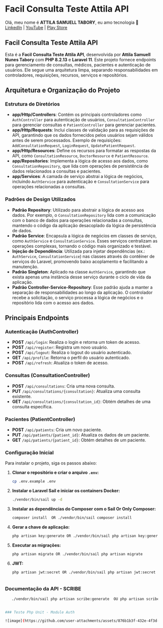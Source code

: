 # **Facil Consulta Teste Attila API**

Olá, meu nome é **ATTILA SAMUELL TABORY**, eu amo tecnologia 👋  
[LinkedIn](https://www.linkedin.com) | [YouTube](https://www.youtube.com) | [Play Store](https://play.google.com)

## Facil Consulta Teste Attila API

Esta é a **Facil Consulta Teste Attila API**, desenvolvida por **Attila Samuell Nunes Tabory** com **PHP 8.2.13** e **Laravel 11**. Este projeto fornece endpoints para gerenciamento de consultas, médicos, pacientes e autenticação de usuários. Ele segue uma arquitetura limpa, separando responsabilidades em controladores, requisições, recursos, serviços e repositórios.

## Arquitetura e Organização do Projeto

### Estrutura de Diretórios

- **app/Http/Controllers**: Contém os principais controladores como `AuthController` para autenticação de usuários, `ConsultationController` para gerenciar consultas e `PatientController` para gerenciar pacientes.
- **app/Http/Requests**: Inclui classes de validação para as requisições de API, garantindo que os dados fornecidos pelos usuários sejam válidos antes de serem processados. Exemplo de requisições: `AddConsultationRequest`, `LoginRequest`, `UpdatePatientRequest`.
- **app/Http/Resources**: Define os recursos para formatar as respostas da API, como `ConsultationResource`, `DoctorResource` e `PatientResource`.
- **app/Repositories**: Implementa a lógica de acesso aos dados, como `ConsultationRepository`, que lida com operações de persistência de dados relacionados a consultas e pacientes.
- **app/Services**: A camada de serviço abstrai a lógica de negócios, incluindo `AuthService` para autenticação e `ConsultationService` para operações relacionadas a consultas.

### Padrões de Design Utilizados

- **Padrão Repository**: Utilizado para abstrair a lógica de acesso aos dados. Por exemplo, o `ConsultationRepository` lida com a comunicação com o banco de dados para operações relacionadas a consultas, mantendo o código da aplicação desacoplado da lógica de persistência de dados.
- **Padrão Service**: Encapsula a lógica de negócios em classes de serviço, como `AuthService` e `ConsultationService`. Esses serviços centralizam as operações complexas, tornando o código mais organizado e testável.
- **Injeção de Dependência**: Utilizada para injetar dependências (ex.: `AuthService`, `ConsultationService`) nas classes através do contêiner de serviços do Laravel, promovendo baixo acoplamento e facilitando a manutenção.
- **Padrão Singleton**: Aplicado na classe `AuthService`, garantindo que exista apenas uma instância desse serviço durante o ciclo de vida da aplicação.
- **Padrão Controller-Service-Repository**: Esse padrão ajuda a manter a separação de responsabilidades ao longo da aplicação. O controlador recebe a solicitação, o serviço processa a lógica de negócios e o repositório lida com o acesso aos dados.

## Principais Endpoints

### Autenticação (AuthController)

- **POST** `/api/login`: Realiza o login e retorna um token de acesso.
- **POST** `/api/register`: Registra um novo usuário.
- **POST** `/api/logout`: Realiza o logout do usuário autenticado.
- **GET** `/api/profile`: Retorna o perfil do usuário autenticado.
- **POST** `/api/refresh`: Atualiza o token de acesso.

### Consultas (ConsultationController)

- **POST** `/api/consultations`: Cria uma nova consulta.
- **PUT** `/api/consultations/{consultation}`: Atualiza uma consulta existente.
- **GET** `/api/consultations/{consultation_id}`: Obtém detalhes de uma consulta específica.

### Pacientes (PatientController)

- **POST** `/api/patients`: Cria um novo paciente.
- **PUT** `/api/patients/{patient_id}`: Atualiza os dados de um paciente.
- **GET** `/api/patients/{patient_id}`: Obtém detalhes de um paciente.

### Configuração Inicial

Para instalar o projeto, siga os passos abaixo:

1. **Clonar o repositório e criar o arquivo `.env`:**

   ```bash
   cp .env.example .env


2. **Instalar o Laravel Sail e iniciar os containers Docker:**

   ```bash
   ./vendor/bin/sail up -d

3. **Instalar as dependências do Composer com o Sail Or Only Composer:**

   ```bash
   composer install  OR ./vendor/bin/sail composer install

4. **Gerar a chave de aplicação:**

   ```bash
   php artisan key:generate OR ./vendor/bin/sail php artisan key:generate

5. **Executar as migrações:**

   ```bash
   php artisan migrate OR ./vendor/bin/sail php artisan migrate

5. **JWT:**

   ```bash
   php artisan jwt:secret OR ./vendor/bin/sail php artisan jwt:secret

   

### Documentação da API - SCRIBE

```bash
   ./vendor/bin/sail php artisan scribe:generate  OU php artisan scribe:generate
 

### Teste Php Unit - Module Auth

![image](https://github.com/user-attachments/assets/876b1b3f-432e-4f3d-b32a-530b72dab7a9)

